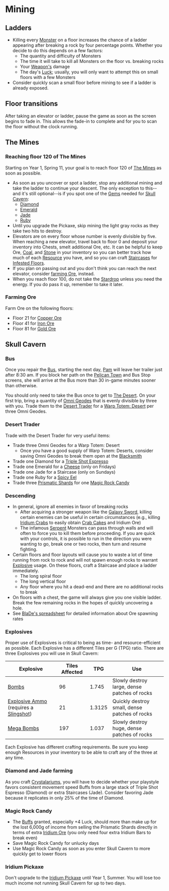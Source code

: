 # Mining

## Ladders

- Killing every [Monster](https://stardewvalleywiki.com/Monsters) on a floor increases the chance of a ladder appearing after breaking a rock by four percentage points. Whether you decide to do this depends on a few factors:
  - The quantity and difficulty of Monsters
  - The time it will take to kill all Monsters on the floor vs. breaking rocks
  - Your [Weapon's](https://stardewvalleywiki.com/Weapons) damage
  - The day's [Luck](https://stardewvalleywiki.com/Luck); usually, you will only want to attempt this on small floors with a few Monsters
- Consider quickly scan a small floor before mining to see if a ladder is already exposed.

## Floor transitions

After taking an elevator or ladder, pause the game as soon as the screen begins to fade in. This allows the fade-in to complete and for you to scan the floor without the clock running.

## The Mines

### Reaching floor 120 of The Mines

Starting on Year 1, Spring 11, your goal is to reach floor 120 of [The Mines](https://stardewvalleywiki.com/The_Mines) as soon as possible.

- As soon as you uncover or spot a ladder, stop any additional mining and take the ladder to continue your descent. The only exception to this--and it's still optional--is if you spot one of the [Gems](https://stardewvalleywiki.com/Minerals#Gems) needed for [Skull Cavern](https://stardewvalleywiki.com/Skull_Cavern):
  - [Diamond](https://stardewvalleywiki.com/Diamond)
  - [Emerald](https://stardewvalleywiki.com/Emerald)
  - [Jade](https://stardewvalleywiki.com/Jade)
  - [Ruby](https://stardewvalleywiki.com/Ruby)
- Until you upgrade the Pickaxe, skip mining the light gray rocks as they take two hits to destroy.
- Elevators are on every floor whose number is evenly divisible by five. When reaching a new elevator, travel back to floor 0 and deposit your inventory into Chests, smelt additional Ore, etc. It can be helpful to keep Ore, [Coal](https://stardewvalleywiki.com/Coal), and [Stone](https://stardewvalleywiki.com/Stone) in your inventory so you can better track how much of each [Resource](https://stardewvalleywiki.com/Category:Resources) you have, and so you can craft [Staircases](https://stardewvalleywiki.com/Staircase) for [Infested Floors](https://stardewvalleywiki.com/The_Mines#Infested_Floors).
- If you plan on passing out and you don't think you can reach the next elevator, consider [farming Ore](#farming-ore), instead.
- When you reach floor 100, do not take the [Stardrop](https://stardewvalleywiki.com/Stardrop) unless you need the energy. If you do pass it up, remember to take it later.

### Farming Ore

Farm Ore on the following floors:

- Floor 21 for [Copper Ore](https://stardewvalleywiki.com/Copper_Ore)
- Floor 41 for [Iron Ore](https://stardewvalleywiki.com/Iron_Ore)
- Floor 81 for [Gold Ore](https://stardewvalleywiki.com/Gold_Ore)

## Skull Cavern

### Bus

Once you repair the [Bus](https://stardewvalleywiki.com/Bus_Stop), starting the next day, [Pam](https://stardewvalleywiki.com/Pam) will leave her trailer just after 8:30 am. If you block her path on the [Pelican Town](https://stardewvalleywiki.com/Pelican_Town) and Bus Stop screens, she will arrive at the Bus more than 30 in-game minutes sooner than otherwise.

You should only need to take the Bus once to get to [The Desert](https://stardewvalleywiki.com/The_Desert). On your first trip, bring a quantity of [Omni Geodes](https://stardewvalleywiki.com/Omni_Geode) that is evenly divisible by three with you. Trade them to the [Desert Trader](https://stardewvalleywiki.com/Desert_Trader) for a [Warp Totem: Desert](https://stardewvalleywiki.com/Warp_Totem:_Desert) per three Omni Geodes.

### Desert Trader

Trade with the Desert Trader for very useful items:

- Trade three Omni Geodes for a Warp Totem: Desert
  - Once you have a good supply of Warp Totem: Deserts, consider saving Omni Geodes to break them open at the [Blacksmith](https://stardewvalleywiki.com/Blacksmith)
- Trade one Diamond for a [Triple Shot Espresso](https://stardewvalleywiki.com/Triple_Shot_Espresso)
- Trade one Emerald for a [Cheese](https://stardewvalleywiki.com/Cheese) (only on Fridays)
- Trade one Jade for a Staircase (only on Sundays)
- Trade one Ruby for a [Spicy Eel](https://stardewvalleywiki.com/Spicy_Eel)
- Trade three [Prismatic Shards](https://stardewvalleywiki.com/Prismatic_Shard) for one [Magic Rock Candy](https://stardewvalleywiki.com/Magic_Rock_Candy)

### Descending

- In general, ignore all enemies in favor of breaking rocks
  - After acquiring a stronger weapon like the [Galaxy Sword](https://stardewvalleywiki.com/Galaxy_Sword), killing certain enemies can be useful in certain circumstances (e.g., killing [Iridium Crabs](https://stardewvalleywiki.com/Iridium_Crab) to easily obtain [Crab Cakes](https://stardewvalleywiki.com/Crab_Cakes) and Iridium Ore)
  - The infamous [Serpent](https://stardewvalleywiki.com/Serpent) Monsters can pass through walls and will often to force you to kill them before proceeding. If you are quick with your controls, it is possible to run in the direction you were wanting to go, break one or two rocks, then turn and resume fighting.
- Certain floors and floor layouts will cause you to waste a lot of time running from rock to rock and will not spawn enough rocks to warrant [Explosive](https://stardewvalleywiki.com/Crafting#Bombs) usage. On these floors, craft a Staircase and place a ladder immediately.
  - The long spiral floor
  - The long vertical floor
  - Any floor where you hit a dead-end and there are no additional rocks to break
- On floors with a chest, the game will always give you one visible ladder. Break the few remaining rocks in the hopes of quickly uncovering a hole.
- See [BlaDe's spreadsheet](https://docs.google.com/spreadsheets/d/19c3V-XkhFh-4UQSRIpXdvgngZ0Ex9F7REOeay7MVVvE) for detailed information about Ore spawning rates

### Explosives

Proper use of Explosives is critical to being as time- and resource-efficient as possible. Each Explosive has a different Tiles per G (TPG) ratio. There are three Explosives you will use in Skull Cavern:

| Explosive | Tiles Affected | TPG | Use |
| --------- | --------------- | --- | --- |
| [Bombs](https://stardewvalleywiki.com/Bomb) | 96 | 1.745 | Slowly destroy large, dense patches of rocks |
| [Explosive Ammo](https://stardewvalleywiki.com/Explosive_Ammo) (requires a [Slingshot](https://stardewvalleywiki.com/Weapons#Slingshot)) | 21 | 1.3125 | Quickly destroy small, dense patches of rocks |
| [Mega Bombs](https://stardewvalleywiki.com/Mega_Bomb) | 197 | 1.037 | Slowly destroy huge, dense patches of rocks |

Each Explosive has different crafting requirements. Be sure you keep enough Resources in your inventory to be able to craft any of the three at any time.

### Diamond and Jade farming

As you craft [Crystalariums](https://stardewvalleywiki.com/Crystalarium), you will have to decide whether your playstyle favors consistent movement speed Buffs from a large stack of Triple Shot Espresso (Diamond) or extra Staircases (Jade). Consider favoring Jade because it replicates in only 25% of the time of Diamond.

### Magic Rock Candy

- The [Buffs](https://stardewvalleywiki.com/Buffs) granted, especially +4 Luck, should more than make up for the lost 6,000g of income from selling the Prismatic Shards directly in terms of extra [Iridium Ore](https://stardewvalleywiki.com/Iridium_Ore) (you only need four extra Iridium Bars to break even)
- Save Magic Rock Candy for unlucky days
- Use Magic Rock Candy as soon as you enter Skull Cavern to more quickly get to lower floors

### Iridium Pickaxe

Don't upgrade to the [Iridium Pickaxe](https://stardewvalleywiki.com/Pickaxes) until Year 1, Summer. You will lose too much income not running Skull Cavern for up to two days.
